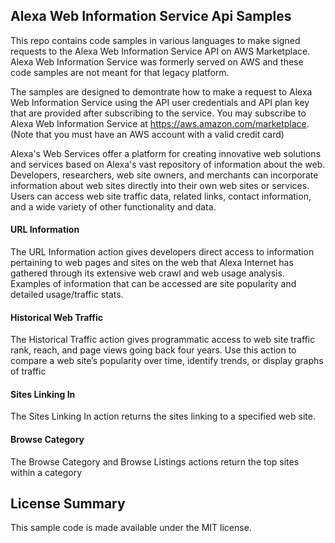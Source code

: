 ## Alexa Web Information Service Api Samples

This repo contains code samples in various languages to make signed requests to the Alexa Web Information Service API on AWS Marketplace. Alexa Web Information Service was formerly served on AWS and these code samples are not meant for that legacy platform.

The samples are designed to demontrate how to make a request to Alexa Web Information Service using the API user credentials and API plan key that are provided after subscribing to the service. You may subscribe to Alexa Web Information Service at https://aws.amazon.com/marketplace. (Note that you must have an AWS account with a valid credit card)

Alexa's Web Services offer a platform for creating innovative web solutions and services based on Alexa's vast repository of information about the web. Developers, researchers, web site owners, and merchants can incorporate information about web sites directly into their own web sites or services. Users can access web site traffic data, related links, contact information, and a wide variety of other functionality and data.

#### URL Information
The URL Information action gives developers direct access to information pertaining to web pages and sites on the web that Alexa Internet has gathered through its extensive web crawl and web usage analysis. Examples of information that can be accessed are site popularity and detailed usage/traffic stats. 

#### Historical Web Traffic
The Historical Traffic action gives programmatic access to web site traffic rank, reach, and page views going back four years. Use this action to compare a web site’s popularity over time, identify trends, or display graphs of traffic

#### Sites Linking In
The Sites Linking In action returns the sites linking to a specified web site.

#### Browse Category
The Browse Category and Browse Listings actions return the top sites within a category


## License Summary

This sample code is made available under the MIT license. 
